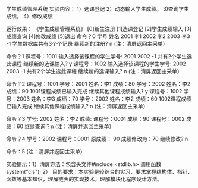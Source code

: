 学生成绩管理系统
实验内容： 1）选课登记
2）动态输入学生成绩。
3)查询学生成绩。
4）修改成绩

运行效果： 《学生成绩管理系统》
[0]新生注册
[1]选课登记
[2]学生成绩输入
[3]成绩查询
[4]修改成绩
[5]退出
命令？0
学号 姓名
2001 李1
2002 李2
2003 李3
-1
学生数据库共有3个个记录
继续新的注册? n (注：清屏返回主采单）

命令？1
课程号：1001
输入选择该课程的学生学号:
2001 2002 -1
共有2个学生选此课程
继续新的选课输入? y
课程号：1002
输入选择该课程的学生学号:
2002 2003 -1
共有2个学生选此课程
继续新的选课输入? n (注：清屏返回主采单）

命令？2
课程号：1001
学号：2001 姓名：李1 成绩：80
学号：2002 姓名：李2 成绩：90
1001课程成绩已输入完成
继续其他课程成绩输入? y
课程号：1002
学号：2003 姓名：李3 成绩：70
学号：2002 姓名：李2 成绩：60
1002课程成绩已输入完成
继续其他课程成绩输入? n (注：清屏返回主采单）

命令？3
学号: 2002
姓名：李2 成绩:
课程号：0001 成绩：90
课程号：0002 成绩：60
继续查询？n (注：清屏并返回主采单）

命令？4
学号：2002 课程号：0001
原成绩： 90 成绩修改为：70
继续修改? n

命令：5 (注：清屏并返回主采单）

实验提示：1）清屏方法：包含头文件#include <stdlib.h> 调用函数system("cls");
2）
目的要求：本实验是较综合的实习，要求掌握结构体、指针、函数等基本知识，理解链表的实现技术，理解模块化程序设计方法。
